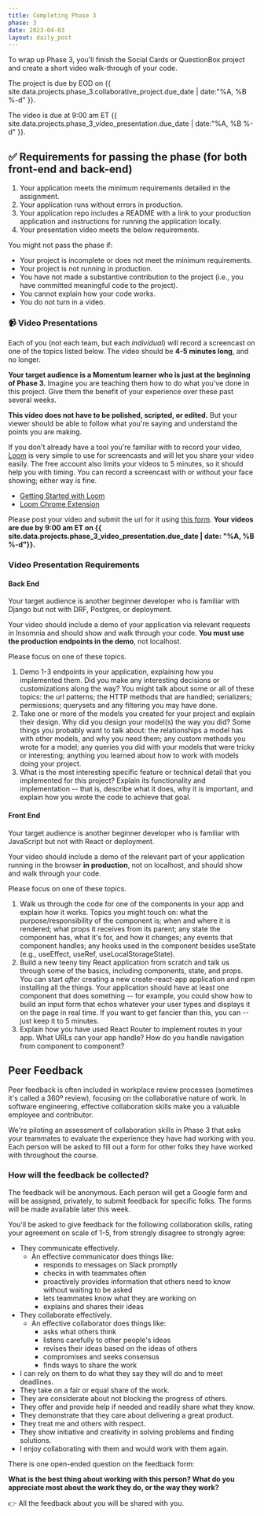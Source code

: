 ```yaml
---
title: Completing Phase 3
phase: 3
date: 2023-04-03
layout: daily_post
---
```


To wrap up Phase 3, you'll finish the Social Cards or QuestionBox project and create a short video walk-through of your code.

The project is due by EOD on {{ site.data.projects.phase_3.collaborative_project.due_date | date:"%A, %B %-d" }}.

The video is due at 9:00 am ET {{ site.data.projects.phase_3_video_presentation.due_date | date:"%A, %B %-d" }}.

## ✅ Requirements for passing the phase (for both front-end and back-end)

1. Your application meets the minimum requirements detailed in the assignment.
2. Your application runs without errors in production.
3. Your application repo includes a README with a link to your production application and instructions for running the application locally.
4. Your presentation video meets the below requirements.

You might not pass the phase if:

- Your project is incomplete or does not meet the minimum requirements.
- Your project is not running in production.
- You have not made a substantive contribution to the project (i.e., you have committed meaningful code to the project).
- You cannot explain how your code works.
- You do not turn in a video.

### 📹 Video Presentations

Each of you (not each team, but each _individual_) will record a screencast on one of the topics listed below. The video should be **4-5 minutes long**, and no longer.

**Your target audience is a Momentum learner who is just at the beginning of Phase 3.** Imagine you are teaching them how to do what you've done in this project. Give them the benefit of your experience over these past several weeks.

**This video does not have to be polished, scripted, or edited.** But your viewer should be able to follow what you're saying and understand the points you are making.

If you don't already have a tool you're familiar with to record your video, [Loom](https://www.loom.com/) is very simple to use for screencasts and will let you share your video easily. The free account also limits your videos to 5 minutes, so it should help you with timing. You can record a screencast with or without your face showing; either way is fine.

- [Getting Started with Loom](https://support.loom.com/hc/en-us/articles/360015714197-Getting-Started-Video-Tutorials)
- [Loom Chrome Extension](https://www.loom.com/download)

Please post your video and submit the url for it using [this form](https://forms.gle/14ksHEXtGW2PGs1M7). **Your videos are due by 9:00 am ET on {{ site.data.projects.phase_3_video_presentation.due_date | date: "%A, %B %-d"}}.**

### Video Presentation Requirements

#### Back End

Your target audience is another beginner developer who is familiar with Django but not with DRF, Postgres, or deployment.

Your video should include a demo of your application via relevant requests in Insomnia and should show and walk through your code. **You must use the production endpoints in the demo**, not localhost.

Please focus on one of these topics.

1. Demo 1-3 endpoints in your application, explaining how you implemented them. Did you make any interesting decisions or customizations along the way? You might talk about some or all of these topics: the url patterns; the HTTP methods that are handled; serializers; permissions; querysets and any filtering you may have done.
2. Take one or more of the models you created for your project and explain their design. Why did you design your model(s) the way you did? Some things you probably want to talk about: the relationships a model has with other models, and why you need them; any custom methods you wrote for a model; any queries you did with your models that were tricky or interesting; anything you learned about how to work with models doing your project.
3. What is the most interesting specific feature or technical detail that you implemented for this project? Explain its functionality and implementation -- that is, describe what it does, why it is important, and explain how you wrote the code to achieve that goal.

#### Front End

Your target audience is another beginner developer who is familiar with JavaScript but not with React or deployment.

Your video should include a demo of the relevant part of your application running in the browser **in production**, not on localhost, and should show and walk through your code.

Please focus on one of these topics.

1. Walk us through the code for one of the components in your app and explain how it works. Topics you might touch on: what the purpose/responsibility of the component is; when and where it is rendered; what props it receives from its parent; any state the component has, what it's for, and how it changes; any events that component handles; any hooks used in the component besides useState (e.g., useEffect, useRef, useLocalStorageState).
2. Build a new teeny tiny React application from scratch and talk us through some of the basics, including components, state, and props. You can start _after_ creating a new create-react-app application and npm installing all the things. Your application should have at least one component that does something -- for example, you could show how to build an input form that echos whatever your user types and displays it on the page in real time. If you want to get fancier than this, you can -- just keep it to 5 minutes.
3. Explain how you have used React Router to implement routes in your app. What URLs can your app handle? How do you handle navigation from component to component?

## Peer Feedback

Peer feedback is often included in workplace review processes (sometimes it's called a 360º review), focusing on the collaborative nature of work. In software engineering, effective collaboration skills make you a valuable employee and contributor.

We're piloting an assessment of collaboration skills in Phase 3 that asks your teammates to evaluate the experience they have had working with you. Each person will be asked to fill out a form for other folks they have worked with throughout the course.

### How will the feedback be collected?

The feedback will be anonymous. Each person will get a Google form and will be assigned, privately, to submit feedback for specific folks. The forms will be made available later this week.

You'll be asked to give feedback for the following collaboration skills, rating your agreement on scale of 1-5, from strongly disagree to strongly agree:

- They communicate effectively.
    - An effective communicator does things like:
        - responds to messages on Slack promptly
        - checks in with teammates often
        - proactively provides information that others need to know without waiting to be asked
        - lets teammates know what they are working on
        - explains and shares their ideas
- They collaborate effectively.
    - An effective collaborator does things like:
        - asks what others think
        - listens carefully to other people's ideas
        - revises their ideas based on the ideas of others
        - compromises and seeks consensus
        - finds ways to share the work
- I can rely on them to do what they say they will do and to meet deadlines.
- They take on a fair or equal share of the work.
- They are considerate about not blocking the progress of others.
- They offer and provide help if needed and readily share what they know.
- They demonstrate that they care about delivering a great product.
- They treat me and others with respect.
- They show initiative and creativity in solving problems and finding solutions.
- I enjoy collaborating with them and would work with them again.

There is one open-ended question on the feedback form:

**What is the best thing about working with this person? What do you appreciate most about the work they do, or the way they work?**

👉 All the feedback about you will be shared with you.

